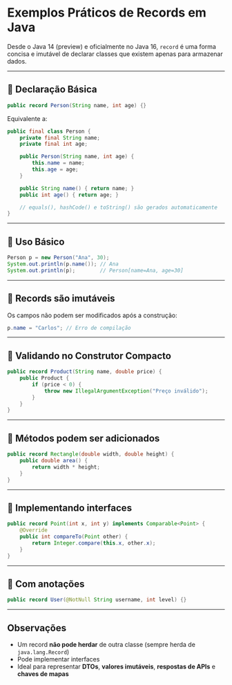 # Exemplos Práticos de Records em Java

Desde o Java 14 (preview) e oficialmente no Java 16, `record` é uma forma concisa e imutável de declarar classes que existem apenas para armazenar dados.

---

## 🔸 Declaração Básica

```java
public record Person(String name, int age) {}
```

Equivalente a:

```java
public final class Person {
    private final String name;
    private final int age;

    public Person(String name, int age) {
        this.name = name;
        this.age = age;
    }

    public String name() { return name; }
    public int age() { return age; }

    // equals(), hashCode() e toString() são gerados automaticamente
}
```

---

## 🔸 Uso Básico

```java
Person p = new Person("Ana", 30);
System.out.println(p.name()); // Ana
System.out.println(p);        // Person[name=Ana, age=30]
```

---

## 🔸 Records são imutáveis

Os campos não podem ser modificados após a construção:

```java
p.name = "Carlos"; // Erro de compilação
```

---

## 🔸 Validando no Construtor Compacto

```java
public record Product(String name, double price) {
    public Product {
        if (price < 0) {
            throw new IllegalArgumentException("Preço inválido");
        }
    }
}
```

---

## 🔸 Métodos podem ser adicionados

```java
public record Rectangle(double width, double height) {
    public double area() {
        return width * height;
    }
}
```

---

## 🔸 Implementando interfaces

```java
public record Point(int x, int y) implements Comparable<Point> {
    @Override
    public int compareTo(Point other) {
        return Integer.compare(this.x, other.x);
    }
}
```

---

## 🔸 Com anotações

```java
public record User(@NotNull String username, int level) {}
```

---

## Observações

* Um record **não pode herdar** de outra classe (sempre herda de `java.lang.Record`)
* Pode implementar interfaces
* Ideal para representar **DTOs**, **valores imutáveis**, **respostas de APIs** e **chaves de mapas**

```
